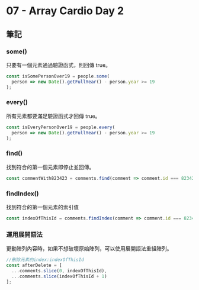 # 07 - Array Cardio Day 2

## 筆記

### some()

只要有一個元素通過驗證函式，則回傳 true。

```javascript
const isSomePersonOver19 = people.some(
  person => new Date().getFullYear() - person.year >= 19
);
```

### every()

所有元素都要滿足驗證函式才回傳 true。

```javascript
const isEveryPersonOver19 = people.every(
  person => new Date().getFullYear() - person.year >= 19
);
```

### find()

找到符合的第一個元素即停止並回傳。

```javascript
const commentWith823423 = comments.find(comment => comment.id === 823423);
```

### findIndex()

找到符合的第一個元素的索引值

```javascript
const indexOfThisId = comments.findIndex(comment => comment.id === 823423);
```

### 運用展開語法

更動陣列內容時，如果不想破壞原始陣列，可以使用展開語法重組陣列。

```javascript
//刪除元素的index:indexOfThisId
const afterDelete = [
  ...comments.slice(0, indexOfThisId),
  ...comments.slice(indexOfThisId + 1)
];
```
